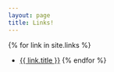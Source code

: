 ```yaml
---
layout: page
title: Links!
---
```


{% for link in site.links %}
* [{{ link.title }}]({{link.url}})
{% endfor %}

